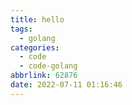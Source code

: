 ```yaml
---
title: hello
tags:
  - golang
categories:
  - code
  - code-golang
abbrlink: 62876
date: 2022-07-11 01:16:46
---
```


<!--more-->